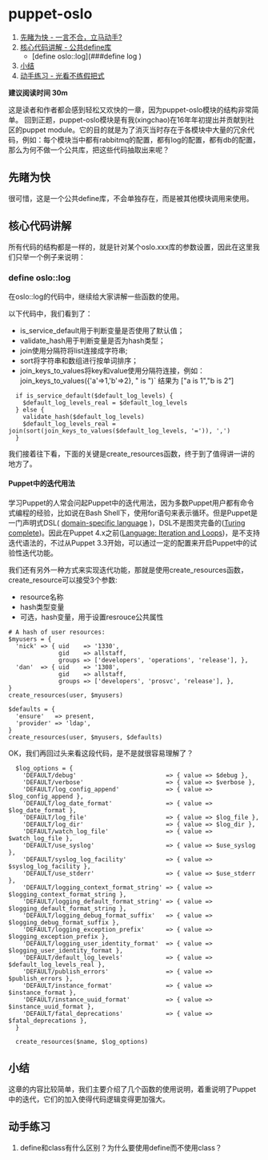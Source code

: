 # puppet-oslo

1. [先睹为快 - 一言不合，立马动手?](#先睹为快)
2. [核心代码讲解 - 公共define库](#核心代码讲解)
   - [define oslo::log](###define log )
3. [小结](##小结)
4. [动手练习 - 光看不练假把式](##动手练习)

**建议阅读时间 30m**

这是读者和作者都会感到轻松又欢快的一章，因为puppet-oslo模块的结构非常简单。
回到正题，puppet-oslo模块是有我(xingchao)在16年年初提出并贡献到社区的puppet module。它的目的就是为了消灭当时存在于各模块中大量的冗余代码，例如：每个模块当中都有rabbitmq的配置，都有log的配置，都有db的配置，那么为何不做一个公共库，把这些代码抽取出来呢？

## 先睹为快

很可惜，这是一个公共define库，不会单独存在，而是被其他模块调用来使用。

## 核心代码讲解

所有代码的结构都是一样的，就是针对某个oslo.xxx库的参数设置，因此在这里我们只举一个例子来说明：

### define oslo::log

在oslo::log的代码中，继续给大家讲解一些函数的使用。

以下代码中，我们看到了：

- is_service_default用于判断变量是否使用了默认值；
- validate_hash用于判断变量是否为hash类型；
- join使用分隔符将list连接成字符串;
- sort将字符串和数组进行按单词排序；
- join_keys_to_values将key和value使用分隔符连接，例如：join_keys_to_values({'a'=>1,'b'=>2}, " is ")` 结果为 ["a is 1","b is 2”]

```puppet
  if is_service_default($default_log_levels) {
    $default_log_levels_real = $default_log_levels
  } else {
    validate_hash($default_log_levels)
    $default_log_levels_real = join(sort(join_keys_to_values($default_log_levels, '=')), ',')
  }
```

我们接着往下看，下面的关键是create_resources函数，终于到了值得讲一讲的地方了。

#### Puppet中的迭代用法

学习Puppet的人常会问起Puppet中的迭代用法，因为多数Puppet用户都有命令式编程的经验，比如说在Bash Shell下，使用for语句来表示循环。但是Puppet是一门声明式DSL( [domain-specific language](https://en.wikipedia.org/wiki/Domain-specific_language) )，DSL不是图灵完备的([Turing complete](https://en.wikipedia.org/wiki/Turing_completeness))。因此在Puppet 4.x之前([Language: Iteration and Loops](https://docs.puppet.com/puppet/latest/reference/lang_iteration.html#language:-iteration-and-loops))，是不支持迭代语法的，不过从Puppet 3.3开始，可以通过一定的配置来开启Puppet中的试验性迭代功能。

我们还有另外一种方式来实现迭代功能，那就是使用create_resources函数，create_resource可以接受3个参数:

- resource名称
- hash类型变量
- 可选，hash变量，用于设置resrouce公共属性

```puppet
# A hash of user resources:
$myusers = {
  'nick' => { uid    => '1330',
              gid    => allstaff,
              groups => ['developers', 'operations', 'release'], },
  'dan'  => { uid    => '1308',
              gid    => allstaff,
              groups => ['developers', 'prosvc', 'release'], },
}
create_resources(user, $myusers)

$defaults = {
  'ensure'   => present,
  'provider' => 'ldap',
}
create_resources(user, $myusers, $defaults)
```

OK，我们再回过头来看这段代码，是不是就很容易理解了？

```puppet
  $log_options = {
    'DEFAULT/debug'                         => { value => $debug },
    'DEFAULT/verbose'                       => { value => $verbose },
    'DEFAULT/log_config_append'             => { value => $log_config_append },
    'DEFAULT/log_date_format'               => { value => $log_date_format },
    'DEFAULT/log_file'                      => { value => $log_file },
    'DEFAULT/log_dir'                       => { value => $log_dir },
    'DEFAULT/watch_log_file'                => { value => $watch_log_file },
    'DEFAULT/use_syslog'                    => { value => $use_syslog },
    'DEFAULT/syslog_log_facility'           => { value => $syslog_log_facility },
    'DEFAULT/use_stderr'                    => { value => $use_stderr },
    'DEFAULT/logging_context_format_string' => { value => $logging_context_format_string },
    'DEFAULT/logging_default_format_string' => { value => $logging_default_format_string },
    'DEFAULT/logging_debug_format_suffix'   => { value => $logging_debug_format_suffix },
    'DEFAULT/logging_exception_prefix'      => { value => $logging_exception_prefix },
    'DEFAULT/logging_user_identity_format'  => { value => $logging_user_identity_format },
    'DEFAULT/default_log_levels'            => { value => $default_log_levels_real },
    'DEFAULT/publish_errors'                => { value => $publish_errors },
    'DEFAULT/instance_format'               => { value => $instance_format },
    'DEFAULT/instance_uuid_format'          => { value => $instance_uuid_format },
    'DEFAULT/fatal_deprecations'            => { value => $fatal_deprecations },
  }

  create_resources($name, $log_options)
```

## 小结

这章的内容比较简单，我们主要介绍了几个函数的使用说明，着重说明了Puppet中的迭代，它们的加入使得代码逻辑变得更加强大。

## 动手练习

1. define和class有什么区别？为什么要使用define而不使用class？
